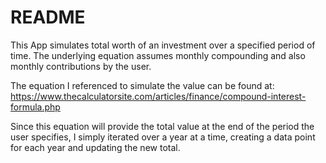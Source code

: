 # README

This App simulates total worth of an investment over a specified period of time. The underlying equation assumes monthly compounding and also monthly contributions by the user.

The equation I referenced to simulate the value can be found at: https://www.thecalculatorsite.com/articles/finance/compound-interest-formula.php

Since this equation will provide the total value at the end of the period the user specifies, I simply iterated over a year at a time, creating a data point for each year and updating the new total. 

